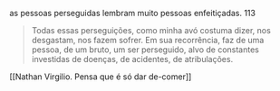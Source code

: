 as pessoas perseguidas lembram muito pessoas enfeitiçadas. 113 

>Todas essas perseguições, como minha avó costuma dizer, nos desgastam, nos fazem  sofrer. Em sua recorrência, faz de uma pessoa, de um bruto, um ser perseguido, alvo de  constantes investidas de doenças, de acidentes, de atribulações. 

[[Nathan Virgilio. Pensa que é só dar de-comer]]